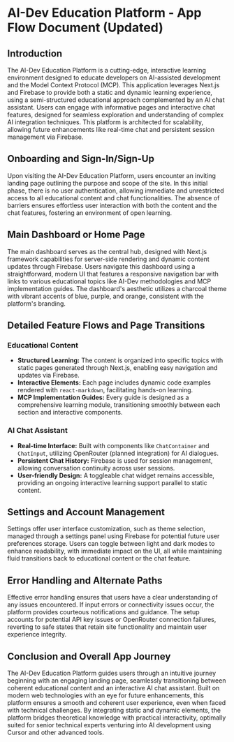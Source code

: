 # AI-Dev Education Platform - App Flow Document (Updated)

## Introduction

The AI-Dev Education Platform is a cutting-edge, interactive learning environment designed to educate developers on AI-assisted development and the Model Context Protocol (MCP). This application leverages Next.js and Firebase to provide both a static and dynamic learning experience, using a semi-structured educational approach complemented by an AI chat assistant. Users can engage with informative pages and interactive chat features, designed for seamless exploration and understanding of complex AI integration techniques. This platform is architected for scalability, allowing future enhancements like real-time chat and persistent session management via Firebase.

## Onboarding and Sign-In/Sign-Up

Upon visiting the AI-Dev Education Platform, users encounter an inviting landing page outlining the purpose and scope of the site. In this initial phase, there is no user authentication, allowing immediate and unrestricted access to all educational content and chat functionalities. The absence of barriers ensures effortless user interaction with both the content and the chat features, fostering an environment of open learning.

## Main Dashboard or Home Page

The main dashboard serves as the central hub, designed with Next.js framework capabilities for server-side rendering and dynamic content updates through Firebase. Users navigate this dashboard using a straightforward, modern UI that features a responsive navigation bar with links to various educational topics like AI-Dev methodologies and MCP implementation guides. The dashboard's aesthetic utilizes a charcoal theme with vibrant accents of blue, purple, and orange, consistent with the platform's branding.

## Detailed Feature Flows and Page Transitions

### Educational Content

- **Structured Learning:** The content is organized into specific topics with static pages generated through Next.js, enabling easy navigation and updates via Firebase.
- **Interactive Elements:** Each page includes dynamic code examples rendered with `react-markdown`, facilitating hands-on learning.
- **MCP Implementation Guides:** Every guide is designed as a comprehensive learning module, transitioning smoothly between each section and interactive components.

### AI Chat Assistant

- **Real-time Interface:** Built with components like `ChatContainer` and `ChatInput`, utilizing OpenRouter (planned integration) for AI dialogues.
- **Persistent Chat History:** Firebase is used for session management, allowing conversation continuity across user sessions.
- **User-friendly Design:** A toggleable chat widget remains accessible, providing an ongoing interactive learning support parallel to static content.

## Settings and Account Management

Settings offer user interface customization, such as theme selection, managed through a settings panel using Firebase for potential future user preferences storage. Users can toggle between light and dark modes to enhance readability, with immediate impact on the UI, all while maintaining fluid transitions back to educational content or the chat feature.

## Error Handling and Alternate Paths

Effective error handling ensures that users have a clear understanding of any issues encountered. If input errors or connectivity issues occur, the platform provides courteous notifications and guidance. The setup accounts for potential API key issues or OpenRouter connection failures, reverting to safe states that retain site functionality and maintain user experience integrity.

## Conclusion and Overall App Journey

The AI-Dev Education Platform guides users through an intuitive journey beginning with an engaging landing page, seamlessly transitioning between coherent educational content and an interactive AI chat assistant. Built on modern web technologies with an eye for future enhancements, this platform ensures a smooth and coherent user experience, even when faced with technical challenges. By integrating static and dynamic elements, the platform bridges theoretical knowledge with practical interactivity, optimally suited for senior technical experts venturing into AI development using Cursor and other advanced tools.